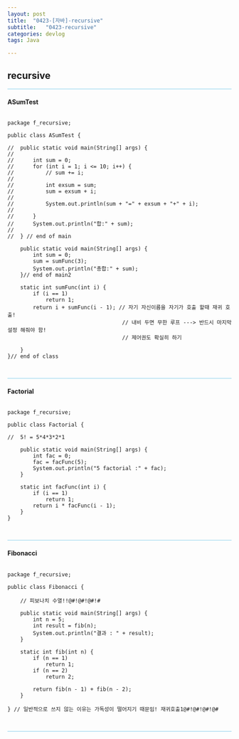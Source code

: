 ```yaml
---
layout: post
title:  "0423-[자바]-recursive"
subtitle:   "0423-recursive"
categories: devlog
tags: Java

---
```

## recursive

<hr style="height: 1px; background: skyblue; "/>

#### ASumTest

~~~

package f_recursive;

public class ASumTest {

//	public static void main(String[] args) {
//
//		int sum = 0;
//		for (int i = 1; i <= 10; i++) {
//			// sum += i;
//
//			int exsum = sum;
//			sum = exsum + i;
//
//			System.out.println(sum + "=" + exsum + "+" + i);
//
//		}
//		System.out.println("합:" + sum);
//
//	} // end of main

	public static void main(String[] args) {
		int sum = 0;
		sum = sumFunc(3);
		System.out.println("총합:" + sum);
	}// end of main2

	static int sumFunc(int i) {
		if (i == 1)
			return 1;
		return i + sumFunc(i - 1); // 자기 자신이름을 자기가 호출 할때 재귀 호출!
									// 내비 두면 무한 루프 ---> 반드시 마지막 설정 해줘야 함!
									// 제어권도 확실히 하기

	}
}// end of class



~~~

<hr style="height: 1px; background: skyblue; "/>

#### Factorial

~~~

package f_recursive;

public class Factorial {

//	5! = 5*4*3*2*1

	public static void main(String[] args) {
		int fac = 0;
		fac = facFunc(5);
		System.out.println("5 factorial :" + fac);
	}

	static int facFunc(int i) {
		if (i == 1)
			return 1;
		return i * facFunc(i - 1);
	}
}



~~~

<hr style="height: 1px; background: skyblue; "/>

#### Fibonacci

~~~

package f_recursive;

public class Fibonacci {

	// 피보나치 수열!!@#!@#!@#!#

	public static void main(String[] args) {
		int n = 5;
		int result = fib(n);
		System.out.println("결과 : " + result);
	}

	static int fib(int n) {
		if (n == 1)
			return 1;
		if (n == 2)
			return 2;

		return fib(n - 1) + fib(n - 2);
	}

} // 일반적으로 쓰지 않는 이유는 가독성이 떨어지기 때문임! 재귀호출1@#!@#!@#!@#



~~~

<hr style="height: 1px; background: skyblue; "/>
